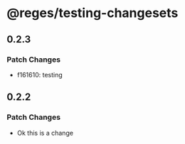 # @reges/testing-changesets

## 0.2.3

### Patch Changes

- f161610: testing

## 0.2.2

### Patch Changes

- Ok this is a change
